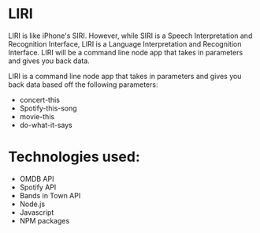 # LIRI
LIRI is like iPhone's SIRI. However, while SIRI is a Speech Interpretation and Recognition Interface, LIRI is a Language Interpretation and Recognition Interface. LIRI will be a command line node app that takes in parameters and gives you back data.

LIRI is a command line node app that takes in parameters and gives you back data based off the following parameters:

* concert-this
* Spotify-this-song
* movie-this
* do-what-it-says

# Technologies used:
* OMDB API
* Spotify API
* Bands in Town API
* Node.js
* Javascript 
* NPM packages
